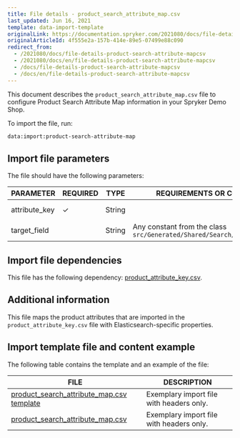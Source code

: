 ```yaml
---
title: File details - product_search_attribute_map.csv
last_updated: Jun 16, 2021
template: data-import-template
originalLink: https://documentation.spryker.com/2021080/docs/file-details-product-search-attribute-mapcsv
originalArticleId: 4f555e2a-157b-414e-89e5-07499e88c090
redirect_from:
  - /2021080/docs/file-details-product-search-attribute-mapcsv
  - /2021080/docs/en/file-details-product-search-attribute-mapcsv
  - /docs/file-details-product-search-attribute-mapcsv
  - /docs/en/file-details-product-search-attribute-mapcsv
---
```


This document describes the `product_search_attribute_map.csv` file to configure Product Search Attribute Map information in your Spryker Demo Shop.

To import the file, run:

```bash
data:import:product-search-attribute-map
```

## Import file parameters

The file should have the following parameters:

| PARAMETER | REQUIRED | TYPE | REQUIREMENTS OR COMMENTS | DESCRIPTION |
| --- | --- | --- | --- | --- |
| attribute_key | &check; | String |  | Identifier of an attribute. |
| target_field |  | String | Any constant from the class `src/Generated/Shared/Search/PageIndexMap.php` | Elasticsearch property. |

## Import file dependencies

This file has the following dependency: [product_attribute_key.csv](/docs/scos/dev/data-import/{{page.version}}/data-import-categories/catalog-setup/products/file-details-product-attribute-key.csv.html).

## Additional information

This file maps the product attributes that are imported in the `product_attribute_key.csv` file with Elasticsearch-specific properties.

## Import template file and content example

The following table contains the template and an example of the file:

| FILE | DESCRIPTION |
| --- | --- |
| [product_search_attribute_map.csv template](https://spryker.s3.eu-central-1.amazonaws.com/docs/Developer+Guide/Back-End/Data+Manipulation/Data+Ingestion/Data+Import/Data+Import+Categories/Merchandising+Setup/Product+Merchandising/Template+product_search_attribute_map.csv) | Exemplary import file with headers only. |
| [product_search_attribute_map.csv](https://spryker.s3.eu-central-1.amazonaws.com/docs/Developer+Guide/Back-End/Data+Manipulation/Data+Ingestion/Data+Import/Data+Import+Categories/Merchandising+Setup/Product+Merchandising/product_search_attribute_map.csv) | Exemplary import file with headers only. |

